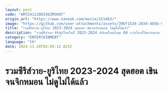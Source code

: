 ```yaml
---
layout: post
code: "ART2411280336ZMSKQY"
origin_url: "https://www.sanook.com/movie/151463/"
image: "https://github.com/user-attachments/assets/39bf1526-2034-4856-977c-8f81ba4166b0"
title: "รวมซีรีส์วาย-ยูริไทย 2023-2024 สุดฮอต เขินจนจิกหมอน ไม่ดูไม่ได้แล้ว"
description: "รวมซีรีส์วาย-ซีรีส์ยูริไทยในปี 2023-2024 อัปเดตใหม่ล่าสุด 60 กว่าเรื่องที่ไม่ควรพลาด เป็นซีรีส์วายไทยน่าดู เคมีฟิน ๆ หลากรสหลากแนว รวมมาให้แล้ว"
category: "ENTERTAINMENT"
language: "th"
date: 2024-11-28T03:50:12.825Z
---
```


# รวมซีรีส์วาย-ยูริไทย 2023-2024 สุดฮอต เขินจนจิกหมอน ไม่ดูไม่ได้แล้ว